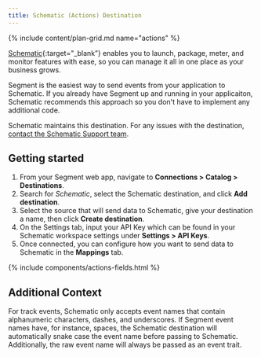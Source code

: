 ```yaml
---
title: Schematic (Actions) Destination
---
```


{% include content/plan-grid.md name="actions" %}

[Schematic](https://schematichq.com/?utm_source=segmentio&utm_medium=docs&utm_campaign=partners){:target="_blank”} enables you to launch, package, meter, and monitor features with ease, so you can manage it all in one place as your business grows.

Segment is the easiest way to send events from your application to Schematic. If you already have Segment up and running in your applicaiton, Schematic recommends this approach so you don't have to implement any additional code.

Schematic maintains this destination. For any issues with the destination, [contact the Schematic Support team](mailto:hi@schematichq.com).

## Getting started

1. From your Segment web app, navigate to **Connections > Catalog > Destinations**.
2. Search for *Schematic*, select the Schematic destination, and click **Add destination**.
3. Select the source that will send data to Schematic, give your destination a name, then click **Create destination**.
4. On the Settings tab, input your API Key which can be found in your Schematic workspace settings under **Settings > API Keys**.
5. Once connected, you can configure how you want to send data to Schematic in the **Mappings** tab.

{% include components/actions-fields.html %}

## Additional Context

For track events, Schematic only accepts event names that contain alphanumeric characters, dashes, and underscores. If Segment event names have, for instance, spaces, the Schematic destination will automatically snake case the event name before passing to Schematic. Additionally, the raw event name will always be passed as an event trait.
